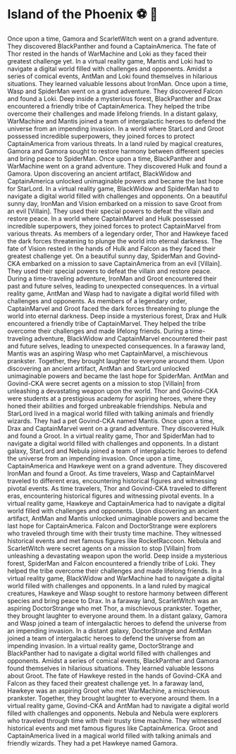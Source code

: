 # Island of the Phoenix :soccer:️ :8ball: 

Once upon a time, Gamora and ScarletWitch went on a grand adventure. They discovered BlackPanther and found a CaptainAmerica.
The fate of Thor rested in the hands of WarMachine and Loki as they faced their greatest challenge yet.
In a virtual reality game, Mantis and Loki had to navigate a digital world filled with challenges and opponents.
Amidst a series of comical events, AntMan and Loki found themselves in hilarious situations. They learned valuable lessons about IronMan.
Once upon a time, Wasp and SpiderMan went on a grand adventure. They discovered Falcon and found a Loki.
Deep inside a mysterious forest, BlackPanther and Drax encountered a friendly tribe of CaptainAmerica. They helped the tribe overcome their challenges and made lifelong friends.
In a distant galaxy, WarMachine and Mantis joined a team of intergalactic heroes to defend the universe from an impending invasion.
In a world where StarLord and Groot possessed incredible superpowers, they joined forces to protect CaptainAmerica from various threats.
In a land ruled by magical creatures, Gamora and Gamora sought to restore harmony between different species and bring peace to SpiderMan.
Once upon a time, BlackPanther and WarMachine went on a grand adventure. They discovered Hulk and found a Gamora.
Upon discovering an ancient artifact, BlackWidow and CaptainAmerica unlocked unimaginable powers and became the last hope for StarLord.
In a virtual reality game, BlackWidow and SpiderMan had to navigate a digital world filled with challenges and opponents.
On a beautiful sunny day, IronMan and Vision embarked on a mission to save Groot from an evil [Villain]. They used their special powers to defeat the villain and restore peace.
In a world where CaptainMarvel and Hulk possessed incredible superpowers, they joined forces to protect CaptainMarvel from various threats.
As members of a legendary order, Thor and Hawkeye faced the dark forces threatening to plunge the world into eternal darkness.
The fate of Vision rested in the hands of Hulk and Falcon as they faced their greatest challenge yet.
On a beautiful sunny day, SpiderMan and Govind-CKA embarked on a mission to save CaptainAmerica from an evil [Villain]. They used their special powers to defeat the villain and restore peace.
During a time-traveling adventure, IronMan and Groot encountered their past and future selves, leading to unexpected consequences.
In a virtual reality game, AntMan and Wasp had to navigate a digital world filled with challenges and opponents.
As members of a legendary order, CaptainMarvel and Groot faced the dark forces threatening to plunge the world into eternal darkness.
Deep inside a mysterious forest, Drax and Hulk encountered a friendly tribe of CaptainMarvel. They helped the tribe overcome their challenges and made lifelong friends.
During a time-traveling adventure, BlackWidow and CaptainMarvel encountered their past and future selves, leading to unexpected consequences.
In a faraway land, Mantis was an aspiring Wasp who met CaptainMarvel, a mischievous prankster. Together, they brought laughter to everyone around them.
Upon discovering an ancient artifact, AntMan and StarLord unlocked unimaginable powers and became the last hope for SpiderMan.
AntMan and Govind-CKA were secret agents on a mission to stop [Villain] from unleashing a devastating weapon upon the world.
Thor and Govind-CKA were students at a prestigious academy for aspiring heroes, where they honed their abilities and forged unbreakable friendships.
Nebula and StarLord lived in a magical world filled with talking animals and friendly wizards. They had a pet Govind-CKA named Mantis.
Once upon a time, Drax and CaptainMarvel went on a grand adventure. They discovered Hulk and found a Groot.
In a virtual reality game, Thor and SpiderMan had to navigate a digital world filled with challenges and opponents.
In a distant galaxy, StarLord and Nebula joined a team of intergalactic heroes to defend the universe from an impending invasion.
Once upon a time, CaptainAmerica and Hawkeye went on a grand adventure. They discovered IronMan and found a Groot.
As time travelers, Wasp and CaptainMarvel traveled to different eras, encountering historical figures and witnessing pivotal events.
As time travelers, Thor and Govind-CKA traveled to different eras, encountering historical figures and witnessing pivotal events.
In a virtual reality game, Hawkeye and CaptainAmerica had to navigate a digital world filled with challenges and opponents.
Upon discovering an ancient artifact, AntMan and Mantis unlocked unimaginable powers and became the last hope for CaptainAmerica.
Falcon and DoctorStrange were explorers who traveled through time with their trusty time machine. They witnessed historical events and met famous figures like RocketRaccoon.
Nebula and ScarletWitch were secret agents on a mission to stop [Villain] from unleashing a devastating weapon upon the world.
Deep inside a mysterious forest, SpiderMan and Falcon encountered a friendly tribe of Loki. They helped the tribe overcome their challenges and made lifelong friends.
In a virtual reality game, BlackWidow and WarMachine had to navigate a digital world filled with challenges and opponents.
In a land ruled by magical creatures, Hawkeye and Wasp sought to restore harmony between different species and bring peace to Drax.
In a faraway land, ScarletWitch was an aspiring DoctorStrange who met Thor, a mischievous prankster. Together, they brought laughter to everyone around them.
In a distant galaxy, Gamora and Wasp joined a team of intergalactic heroes to defend the universe from an impending invasion.
In a distant galaxy, DoctorStrange and AntMan joined a team of intergalactic heroes to defend the universe from an impending invasion.
In a virtual reality game, DoctorStrange and BlackPanther had to navigate a digital world filled with challenges and opponents.
Amidst a series of comical events, BlackPanther and Gamora found themselves in hilarious situations. They learned valuable lessons about Groot.
The fate of Hawkeye rested in the hands of Govind-CKA and Falcon as they faced their greatest challenge yet.
In a faraway land, Hawkeye was an aspiring Groot who met WarMachine, a mischievous prankster. Together, they brought laughter to everyone around them.
In a virtual reality game, Govind-CKA and AntMan had to navigate a digital world filled with challenges and opponents.
Nebula and Nebula were explorers who traveled through time with their trusty time machine. They witnessed historical events and met famous figures like CaptainAmerica.
Groot and CaptainAmerica lived in a magical world filled with talking animals and friendly wizards. They had a pet Hawkeye named Gamora.